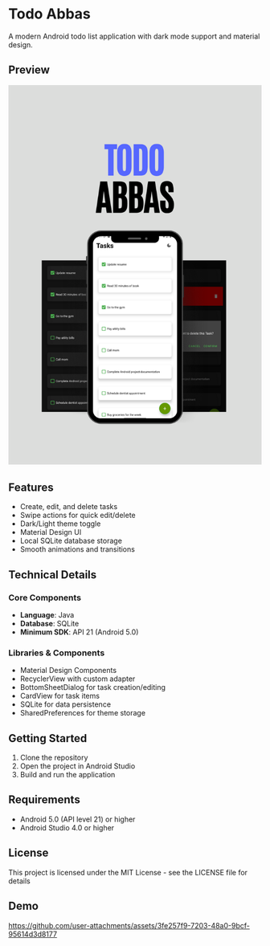 # Todo Abbas

A modern Android todo list application with dark mode support and material design.

## Preview

![Todo Abbas App Demo](Screenshots/v1.0.0/demo.png)

## Features

- Create, edit, and delete tasks
- Swipe actions for quick edit/delete
- Dark/Light theme toggle
- Material Design UI
- Local SQLite database storage
- Smooth animations and transitions

## Technical Details

### Core Components
- **Language**: Java
- **Database**: SQLite
- **Minimum SDK**: API 21 (Android 5.0)

### Libraries & Components
- Material Design Components
- RecyclerView with custom adapter
- BottomSheetDialog for task creation/editing
- CardView for task items
- SQLite for data persistence
- SharedPreferences for theme storage

## Getting Started

1. Clone the repository
2. Open the project in Android Studio
3. Build and run the application

## Requirements

- Android 5.0 (API level 21) or higher
- Android Studio 4.0 or higher

## License

This project is licensed under the MIT License - see the LICENSE file for details

## Demo

https://github.com/user-attachments/assets/3fe257f9-7203-48a0-9bcf-95614d3d8177


